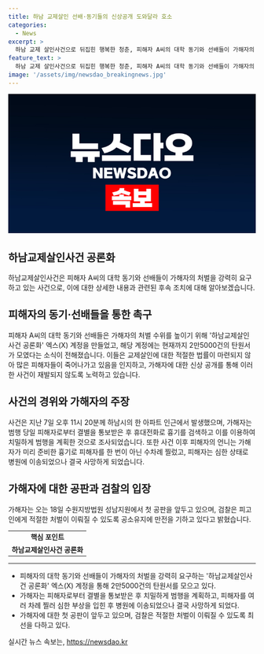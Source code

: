 ```yaml
---
title: 하남 교제살인 선배·동기들의 신상공개 도와달라 호소
categories:
  - News
excerpt: >
  하남 교제 살인사건으로 뒤집힌 행복한 청춘, 피해자 A씨의 대학 동기와 선배들이 가해자의 처벌을 촉구하는 탄원서 2만5000건이 모였다. 피해자는 무참히 살해당한 20살의 꿈 많고 밝았던 학생이었다. 가해자는 치밀한 계획과 노골적인 성관계 요구 후 흉기로 A씨를 살해했으며, 피해자의 가족은 충분한 법으로 인한 처벌을 간청한다. 온라인 ‘하남교제살인사건 공론화’ 계정을 통해 사건을 알리고 검찰은 중형을 요구하고 있다.
feature_text: >
  하남 교제 살인사건으로 뒤집힌 행복한 청춘, 피해자 A씨의 대학 동기와 선배들이 가해자의 처벌을 촉구하는 탄원서 2만5000건이 모였다. 피해자는 무참히 살해당한 20살의 꿈 많고 밝았던 학생이었다. 가해자는 치밀한 계획과 노골적인 성관계 요구 후 흉기로 A씨를 살해했으며, 피해자의 가족은 충분한 법으로 인한 처벌을 간청한다. 온라인 ‘하남교제살인사건 공론화’ 계정을 통해 사건을 알리고 검찰은 중형을 요구하고 있다.
image: '/assets/img/newsdao_breakingnews.jpg'
---
```


<p><img src="/assets/img/newsdao_breakingnews.jpg" alt="implanttips 속보" /></p>

<h2 data-ke-size="size26">하남교제살인사건 공론화</h2>

<p data-ke-size="size16">하남교제살인사건은 피해자 A씨의 대학 동기와 선배들이 가해자의 처벌을 강력히 요구하고 있는 사건으로, 이에 대한 상세한 내용과 관련된 후속 조치에 대해 알아보겠습니다.</p>

<h2 data-ke-size="size23">피해자의 동기·선배들을 통한 촉구</h2>

<p data-ke-size="size16">피해자 A씨의 대학 동기와 선배들은 가해자의 처벌 수위를 높이기 위해 '하남교제살인사건 공론화' 엑스(X) 계정을 만들었고, 해당 계정에는 현재까지 2만5000건의 탄원서가 모였다는 소식이 전해졌습니다. 이들은 교제살인에 대한 적절한 법률이 마련되지 않아 많은 피해자들이 죽어나가고 있음을 인지하고, 가해자에 대한 신상 공개를 통해 이러한 사건이 재발되지 않도록 노력하고 있습니다.</p>

<h2 data-ke-size="size23">사건의 경위와 가해자의 주장</h2>

<p data-ke-size="size16">사건은 지난 7일 오후 11시 20분께 하남시의 한 아파트 인근에서 발생했으며, 가해자는 범행 당일 피해자로부터 결별을 통보받은 후 휴대전화로 흉기를 검색하고 이를 이용하여 치밀하게 범행을 계획한 것으로 조사되었습니다. 또한 사건 이후 피해자의 언니는 가해자가 미리 준비한 흉기로 피해자를 한 번이 아닌 수차례 찔렀고, 피해자는 심한 상태로 병원에 이송되었으나 결국 사망하게 되었습니다.</p>

<h2 data-ke-size="size23">가해자에 대한 공판과 검찰의 입장</h2>

<p data-ke-size="size16">가해자는 오는 18일 수원지방법원 성남지원에서 첫 공판을 앞두고 있으며, 검찰은 피고인에게 적절한 처벌이 이뤄질 수 있도록 공소유지에 만전을 기하고 있다고 밝혔습니다.</p>

<table>
    <tbody>
        <tr>
            <td style="text-align: center; height: 17px;"><b>핵심 포인트</b></td>
        </tr>
        <tr>
            <td style="text-align: center; height: 17px;"><b>하남교제살인사건 공론화</b></td>
        </tr>
    </tbody>
</table>

<hr>

<ul>
  <li>피해자의 대학 동기와 선배들이 가해자의 처벌을 강력히 요구하는 '하남교제살인사건 공론화' 엑스(X) 계정을 통해 2만5000건의 탄원서를 모으고 있다.</li>
  <li>가해자는 피해자로부터 결별을 통보받은 후 치밀하게 범행을 계획하고, 피해자를 여러 차례 찔러 심한 부상을 입힌 후 병원에 이송되었으나 결국 사망하게 되었다.</li>
  <li>가해자에 대한 첫 공판이 앞두고 있으며, 검찰은 적절한 처벌이 이뤄질 수 있도록 최선을 다하고 있다.</li>
</ul>
실시간 뉴스 속보는, <a href="https://newsdao.kr" rel="dofollow">https://newsdao.kr</a>


